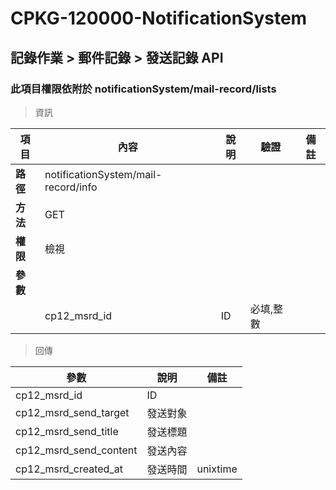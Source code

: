 # CPKG-120000-NotificationSystem

## 記錄作業 > 郵件記錄 > 發送記錄 API

### 此項目權限依附於 notificationSystem/mail-record/lists

> 資訊

| 項目                      | 內容                       | 說明                |驗證                      |   備註         |
|---------------------------|----------------------------|----------------------|-----------------|----------------|
| <b>路徑</b>               | notificationSystem/mail-record/info    |                        |                |                  |
| <b>方法</b>               | GET                        |                    |                    |                 |
| <b>權限</b>               | 檢視                       |                     |                   |                 |
| <b>參數</b>               |                            |                       |                 |                 |
|                          | cp12_msrd_id             | ID            | 必填,整數               |                 |

> 回傳

| 參數                                                                        | 說明                            | 備註                           |
|----------------------------------------------------------------------------|--------------------------------|--------------------------------|
| cp12_msrd_id               | ID                            |                                |
| cp12_msrd_send_target             | 發送對象                            |                                |
| cp12_msrd_send_title             | 發送標題                            |                                |
| cp12_msrd_send_content             | 發送內容                            |                                |
| cp12_msrd_created_at             | 發送時間                            | unixtime                               |
